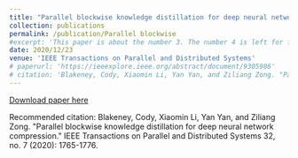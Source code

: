 ```yaml
---
title: "Parallel blockwise knowledge distillation for deep neural network compression"
collection: publications
permalink: /publication/Parallel blockwise
#excerpt: 'This paper is about the number 3. The number 4 is left for future work.'
date: 2020/12/23
venue: 'IEEE Transactions on Parallel and Distributed Systems'
# paperurl: 'https://ieeexplore.ieee.org/abstract/document/9305986'
# citation: 'Blakeney, Cody, Xiaomin Li, Yan Yan, and Ziliang Zong. "Parallel blockwise knowledge distillation for deep neural network compression." IEEE Transactions on Parallel and Distributed Systems 32, no. 7 (2020): 1765-1776.'
---
```


[Download paper here](https://ieeexplore.ieee.org/abstract/document/9305986)

Recommended citation: Blakeney, Cody, Xiaomin Li, Yan Yan, and Ziliang Zong. "Parallel blockwise knowledge distillation for deep neural network compression." IEEE Transactions on Parallel and Distributed Systems 32, no. 7 (2020): 1765-1776.